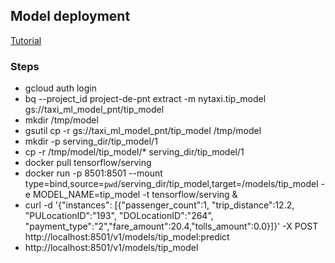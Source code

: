 ## Model deployment
[Tutorial](https://cloud.google.com/bigquery-ml/docs/export-model-tutorial)
### Steps
- gcloud auth login
- bq --project_id project-de-pnt extract -m nytaxi.tip_model gs://taxi_ml_model_pnt/tip_model
- mkdir /tmp/model
- gsutil cp -r gs://taxi_ml_model_pnt/tip_model /tmp/model
- mkdir -p serving_dir/tip_model/1
- cp -r /tmp/model/tip_model/* serving_dir/tip_model/1
- docker pull tensorflow/serving
- docker run -p 8501:8501 --mount type=bind,source=`pwd`/serving_dir/tip_model,target=/models/tip_model -e MODEL_NAME=tip_model -t tensorflow/serving &
- curl -d '{"instances": [{"passenger_count":1, "trip_distance":12.2, "PULocationID":"193", "DOLocationID":"264", "payment_type":"2","fare_amount":20.4,"tolls_amount":0.0}]}' -X POST http://localhost:8501/v1/models/tip_model:predict
- http://localhost:8501/v1/models/tip_model